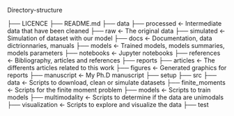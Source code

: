 

Directory-structure

├── LICENCE
├── README.md
├── data
    ├── processed		<- Intermediate data that have been cleaned	
    ├── raw			<- The original data
    ├── simulated		<- Simulation of dataset with our model
├── docs			<- Documentation, data dictrionnaries, manuals
├── models			<- Trained models, models summaries, models parameters
├── notebooks			<- Jupyter notebooks
├── references			<- Bibliography, articles and references
├── reports
    ├── articles		<- The differents articles related to this work
    ├── figures		<- Generated graphics for reports
    ├── manuscript		<- My Ph.D manuscript
├── setup
├── src
    ├── data			<- Scripts to download, clean or simulate datasets
    ├── finite_moments		<- Scripts for the finite moment problem
    ├── models			<- Scripts to train models
    ├── multimodality		<- Scripts to determine if the data are unimodals
    ├── visualization		<- Scripts to explore and visualize the data
├── test
